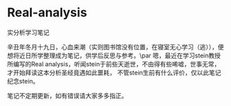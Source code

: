 # Real-analysis
实分析学习笔记

辛丑年冬月十九日，心血来潮（实则图书馆没有位置，在寝室无心学习（逃）），便想将近日所学整理成为笔记，供学后反思与参考。\par
嗯，最近在学习stein教授所编写的Real analysis，听闻stein于前些天逝世，不由得有些唏嘘，世事无常，才开始拜读这本分析圣经竟遇如此噩耗，
不管stein生前有什么评价，仅以此笔记纪念stein。

笔记不定期更新，如有错误请大家多多指正。
